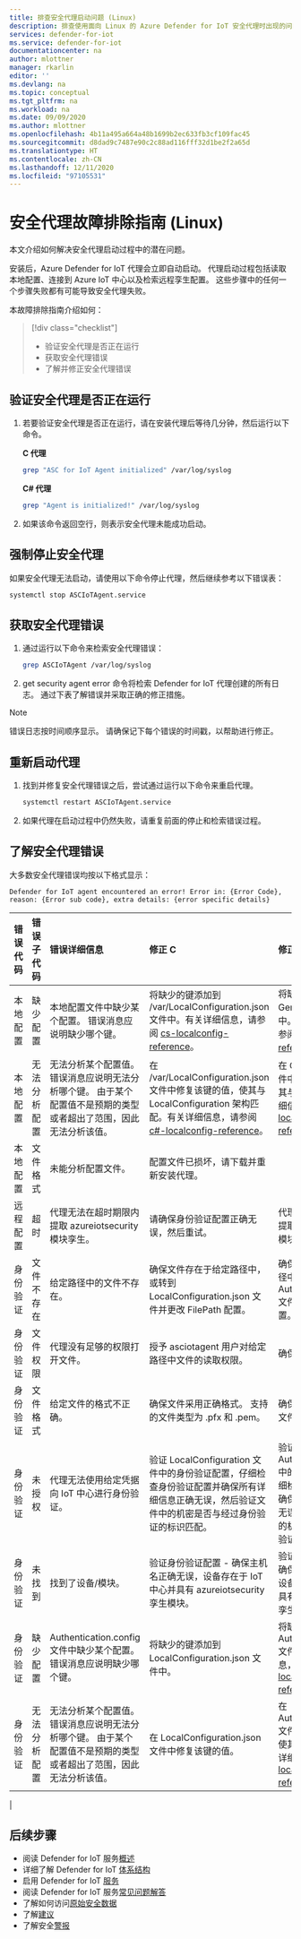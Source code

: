 ```yaml
---
title: 排查安全代理启动问题 (Linux)
description: 排查使用面向 Linux 的 Azure Defender for IoT 安全代理时出现的问题。
services: defender-for-iot
ms.service: defender-for-iot
documentationcenter: na
author: mlottner
manager: rkarlin
editor: ''
ms.devlang: na
ms.topic: conceptual
ms.tgt_pltfrm: na
ms.workload: na
ms.date: 09/09/2020
ms.author: mlottner
ms.openlocfilehash: 4b11a495a664a48b1699b2ec633fb3cf109fac45
ms.sourcegitcommit: d8dad9c7487e90c2c88ad116fff32d1be2f2a65d
ms.translationtype: HT
ms.contentlocale: zh-CN
ms.lasthandoff: 12/11/2020
ms.locfileid: "97105531"
---
```

# <a name="security-agent-troubleshoot-guide-linux"></a>安全代理故障排除指南 (Linux)

本文介绍如何解决安全代理启动过程中的潜在问题。

安装后，Azure Defender for IoT 代理会立即自动启动。 代理启动过程包括读取本地配置、连接到 Azure IoT 中心以及检索远程孪生配置。 这些步骤中的任何一个步骤失败都有可能导致安全代理失败。

本故障排除指南介绍如何：

> [!div class="checklist"]
> * 验证安全代理是否正在运行
> * 获取安全代理错误
> * 了解并修正安全代理错误

## <a name="validate-if-the-security-agent-is-running"></a>验证安全代理是否正在运行

1. 若要验证安全代理是否正在运行，请在安装代理后等待几分钟，然后运行以下命令。
     <br>

    **C 代理**

    ```bash
    grep "ASC for IoT Agent initialized" /var/log/syslog
    ```

    **C# 代理**

    ```bash
    grep "Agent is initialized!" /var/log/syslog
    ```

1. 如果该命令返回空行，则表示安全代理未能成功启动。

## <a name="force-stop-the-security-agent"></a>强制停止安全代理

如果安全代理无法启动，请使用以下命令停止代理，然后继续参考以下错误表：

```bash
systemctl stop ASCIoTAgent.service
```

## <a name="get-security-agent-errors"></a>获取安全代理错误

1. 通过运行以下命令来检索安全代理错误：

    ```bash
    grep ASCIoTAgent /var/log/syslog
    ```

1. get security agent error 命令将检索 Defender for IoT 代理创建的所有日志。 通过下表了解错误并采取正确的修正措施。

> [!Note]
> 错误日志按时间顺序显示。 请确保记下每个错误的时间戳，以帮助进行修正。

## <a name="restart-the-agent"></a>重新启动代理

1. 找到并修复安全代理错误之后，尝试通过运行以下命令来重启代理。

    ```bash
    systemctl restart ASCIoTAgent.service
    ```

1. 如果代理在启动过程中仍然失败，请重复前面的停止和检索错误过程。

## <a name="understand-security-agent-errors"></a>了解安全代理错误

大多数安全代理错误均按以下格式显示：

```
Defender for IoT agent encountered an error! Error in: {Error Code}, reason: {Error sub code}, extra details: {error specific details}
```

| 错误代码 | 错误子代码 | 错误详细信息 | 修正 C | 修正 C# |
|:-----------|:---------------|:--------|:------------|:------------|
| 本地配置 | 缺少配置 | 本地配置文件中缺少某个配置。 错误消息应说明缺少哪个键。 | 将缺少的键添加到 /var/LocalConfiguration.json 文件中。有关详细信息，请参阅 [cs-localconfig-reference](azure-iot-security-local-configuration-c.md)。| 将缺少的键添加到 General.config 文件中。有关详细信息，请参阅 [c#-localconfig-reference](azure-iot-security-local-configuration-csharp.md)。 |
| 本地配置 | 无法分析配置 | 无法分析某个配置值。 错误消息应说明无法分析哪个键。 由于某个配置值不是预期的类型或者超出了范围，因此无法分析该值。 | 在 /var/LocalConfiguration.json 文件中修复该键的值，使其与 LocalConfiguration 架构匹配。有关详细信息，请参阅 [c#-localconfig-reference](azure-iot-security-local-configuration-csharp.md)。 |  在 General.config 文件中修复该键的值，使其与架构匹配。有关详细信息，请参阅 [cs-localconfig-reference](azure-iot-security-local-configuration-c.md)。|
| 本地配置 | 文件格式 | 未能分析配置文件。 | 配置文件已损坏，请下载并重新安装代理。 | |
| 远程配置 | 超时 | 代理无法在超时期限内提取 azureiotsecurity 模块孪生。 | 请确保身份验证配置正确无误，然后重试。 | 代理无法在超时期限内提取 azureiotsecurity 模块孪生。 | 请确保身份验证配置正确无误，然后重试。 |
| 身份验证 | 文件不存在 | 给定路径中的文件不存在。 | 确保文件存在于给定路径中，或转到 LocalConfiguration.json 文件并更改 FilePath 配置。 | 确保文件存在于给定路径中，或转到 Authentication.config 文件并更改 filePath 配置。|
| 身份验证 | 文件权限 | 代理没有足够的权限打开文件。 | 授予 asciotagent 用户对给定路径中文件的读取权限。 | 确保文件可供访问。 |
| 身份验证 | 文件格式 | 给定文件的格式不正确。 | 确保文件采用正确格式。 支持的文件类型为 .pfx 和 .pem。 | 确保文件是有效的证书文件。 |
| 身份验证 | 未授权 | 代理无法使用给定凭据向 IoT 中心进行身份验证。 | 验证 LocalConfiguration 文件中的身份验证配置，仔细检查身份验证配置并确保所有详细信息正确无误，然后验证文件中的机密是否与经过身份验证的标识匹配。 | 验证 Authentication.config 中的身份验证配置，仔细检查身份验证配置并确保所有详细信息正确无误，然后验证文件中的机密是否与经过身份验证的标识匹配。
| 身份验证 | 未找到 | 找到了设备/模块。 | 验证身份验证配置 - 确保主机名正确无误，设备存在于 IoT 中心并具有 azureiotsecurity 孪生模块。 |  验证身份验证配置 - 确保主机名正确无误，设备存在于 IoT 中心并具有 azureiotsecurity 孪生模块。 |
| 身份验证 | 缺少配置 | Authentication.config 文件中缺少某个配置。 错误消息应说明缺少哪个键。 | 将缺少的键添加到 LocalConfiguration.json 文件中。| 将缺少的键添加到 Authentication.config 文件中。有关详细信息，请参阅 [c#-localconfig-reference](azure-iot-security-local-configuration-csharp.md)。 |
| 身份验证 | 无法分析配置 | 无法分析某个配置值。 错误消息应说明无法分析哪个键。 由于某个配置值不是预期的类型或者超出了范围，因此无法分析该值。 |在 LocalConfiguration.json 文件中修复该键的值。 |在 Authentication.config 文件中修复该键的值，使其与架构匹配。有关详细信息，请参阅 [cs-localconfig-reference](azure-iot-security-local-configuration-c.md)。|
|

## <a name="next-steps"></a>后续步骤

- 阅读 Defender for IoT 服务[概述](overview.md)
- 详细了解 Defender for IoT [体系结构](architecture.md)
- 启用 Defender for IoT [服务](quickstart-onboard-iot-hub.md)
- 阅读 Defender for IoT 服务[常见问题解答](resources-frequently-asked-questions.md)
- 了解如何访问[原始安全数据](how-to-security-data-access.md)
- 了解[建议](concept-recommendations.md)
- 了解安全[警报](concept-security-alerts.md)
